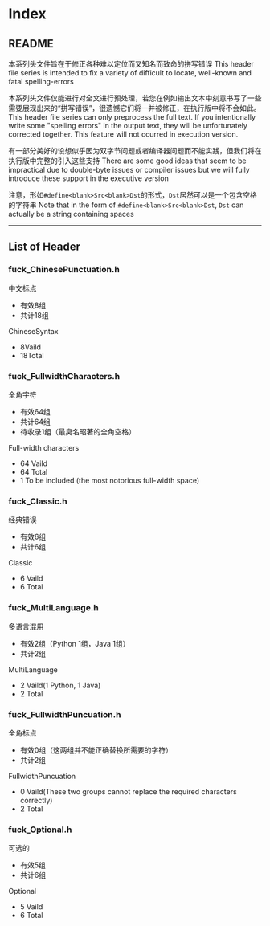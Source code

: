 # Index

## README

本系列头文件旨在于修正各种难以定位而又知名而致命的拼写错误
This header file series is intended to fix a variety of difficult to locate, well-known and fatal spelling-errors

本系列头文件仅能进行对全文进行预处理，若您在例如输出文本中刻意书写了一些需要展现出来的“拼写错误”，很遗憾它们将一并被修正，在执行版中将不会如此。
This header file series can only preprocess the full text. 
If you intentionally write some "spelling errors" in the output text, they will be unfortunately corrected together.
This feature will not ocurred in execution version.

有一部分美好的设想似乎因为双字节问题或者编译器问题而不能实践，但我们将在执行版中完整的引入这些支持
There are some good ideas that seem to be impractical due to double-byte issues or compiler issues
but we will fully introduce these support in the executive version

注意，形如```#define<blank>Src<blank>Dst```的形式，```Dst```居然可以是一个包含空格的字符串
Note that in the form of ```#define<blank>Src<blank>Dst```, ```Dst``` can actually be a string containing spaces

-----

## List of Header

### fuck_ChinesePunctuation.h

中文标点
+ 有效8组
+ 共计18组

ChineseSyntax
+ 8Vaild
+ 18Total

### fuck_FullwidthCharacters.h

全角字符
+ 有效64组
+ 共计64组
+ 待收录1组（最臭名昭著的全角空格）

Full-width characters
+ 64 Vaild
+ 64 Total
+ 1 To be included (the most notorious full-width space)

### fuck_Classic.h

经典错误
+ 有效6组
+ 共计6组

Classic
+ 6 Vaild
+ 6 Total

### fuck_MultiLanguage.h

多语言混用
+ 有效2组（Python 1组，Java 1组）
+ 共计2组

MultiLanguage
+ 2 Vaild(1 Python, 1  Java)
+ 2 Total

### fuck_FullwidthPuncuation.h

全角标点
+ 有效0组（这两组并不能正确替换所需要的字符）
+ 共计2组

FullwidthPuncuation
+ 0 Vaild(These two groups cannot replace the required characters correctly)
+ 2 Total

### fuck_Optional.h

可选的
+ 有效5组
+ 共计6组

Optional
+ 5 Vaild
+ 6 Total